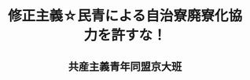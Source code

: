 <header>
<h1 class="title">修正主義☆民青による自治寮廃寮化協力を許すな！</h1>
<h2 class="author">共産主義青年同盟京大班</h2>
</header>
